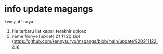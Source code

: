 # info update magangs
~~~
kenny d'surya
~~~
1. file terbaru liat kapan terakhir upload
2. nama filenya [update 21 11 22.zip] (https://github.com/kennysuryo/magangs/blob/main/update%20211122.zip)
